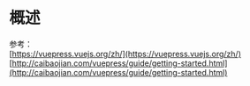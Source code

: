 # 概述

参考：  
[https://vuepress.vuejs.org/zh/](https://vuepress.vuejs.org/zh/)  
[http://caibaojian.com/vuepress/guide/getting-started.html](http://caibaojian.com/vuepress/guide/getting-started.html)


